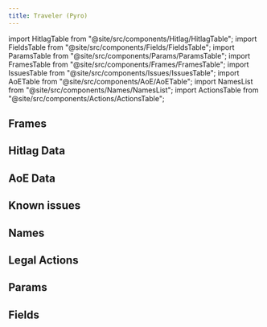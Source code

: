 ```yaml
---
title: Traveler (Pyro)
---
```


import HitlagTable from "@site/src/components/Hitlag/HitlagTable"; import FieldsTable from "@site/src/components/Fields/FieldsTable"; import ParamsTable from "@site/src/components/Params/ParamsTable"; import FramesTable from "@site/src/components/Frames/FramesTable"; import IssuesTable from "@site/src/components/Issues/IssuesTable"; import AoETable from "@site/src/components/AoE/AoETable"; import NamesList from "@site/src/components/Names/NamesList"; import ActionsTable from "@site/src/components/Actions/ActionsTable";

## Frames

<FramesTable item_key="travelerpyro" />

## Hitlag Data

<HitlagTable item_key="travelerpyro" />

## AoE Data

<AoETable item_key="travelerpyro" />

## Known issues

<IssuesTable item_key="travelerpyro" />

## Names

<NamesList item_key="travelerpyro" />

## Legal Actions

<ActionsTable item_key="travelerpyro" />

## Params

<ParamsTable item_key="travelerpyro" />

## Fields

<FieldsTable item_key="travelerpyro" />

